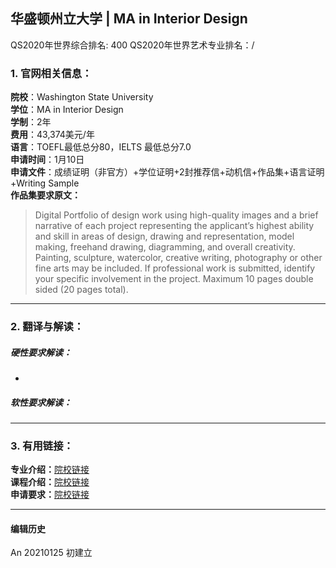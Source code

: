 ## 华盛顿州立大学 | MA in Interior Design

QS2020年世界综合排名: 400
QS2020年世界艺术专业排名：/


### 1. 官网相关信息：

**院校**：Washington State University  
**学位**：MA in Interior Design  
**学制**：2年  
**费用**：43,374美元/年  
**语言**：TOEFL最低总分80，IELTS 最低总分7.0  
**申请时间**：1月10日  
**申请文件**：成绩证明（非官方）+学位证明+2封推荐信+动机信+作品集+语言证明+Writing Sample  
**作品集要求原文：**   
> Digital Portfolio of design work using high-quality images and a brief narrative of each project representing the applicant’s highest ability and skill in areas of design, drawing and representation, model making, freehand drawing, diagramming, and overall creativity. Painting, sculpture, watercolor, creative writing, photography or other fine arts may be included. If professional work is submitted, identify your specific involvement in the project. Maximum 10 pages double sided (20 pages total).



---


### 2. 翻译与解读：

##### 硬性要求解读：
-



##### 软性要求解读：


---


### 3. 有用链接：

**专业介绍：**[院校链接](https://gradschool.wsu.edu/degrees/factsheet/master-of-arts-in-interior-design/)  
**课程介绍：**[院校链接](https://sdc.wsu.edu/documents/2019/09/m-a-interior-design-handbook.pdf/)  
**申请要求：**[院校链接](https://gradschool.wsu.edu/degrees/factsheet/master-of-arts-in-interior-design/)



---


#### 编辑历史

An 20210125 初建立
